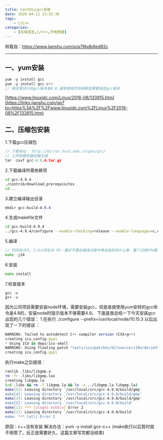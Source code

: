 ```yaml
---
title: CentOS上gcc安装
date: 2020-04-11 13:55:36
tags: 
	- C/C++
categories: 
    - [后端语言,C/C++,环境搭建]
---
```


转载自：https://www.jianshu.com/p/a79bdb6ed92c

---

## 一、yum安装

```swift
yum -y install gcc  
yum -y install gcc-c++ 
// 我这里执行后gcc版本是4.8,通常使用的场景都会需要指定gcc版本
```

[https://www.linuxidc.com/Linux/2016-08/133915.htm](https://links.jianshu.com/go?to=https%3A%2F%2Fwww.linuxidc.com%2FLinux%2F2016-08%2F133915.htm)

<!--more-->

## 二、压缩包安装

1.下载gcc压缩包

```cpp
// 下载地址： http://mirror.hust.edu.cn/gnu/gcc/
// 上传到服务器后解压缩
tar -zxvf gcc-4.9.4.tar.gz
```

2.下载编译所需依赖项

```bash
cd gcc-4.9.4
./contrib/download_prerequisites 
cd ..
```

3.建立编译输出目录

```css
mkdir gcc-build-4.9.4
```

4.生成makefile文件

```bash
cd gcc-build-4.9.4
../gcc-4.9.4/configure --enable-checking=release --enable-languages=c,c++ --disable-multilib
```

5.编译

```go
// 时间有点久，1~3小时左右 PS：最好不要在编译过程中再去做别的什么事，整个过程CPU都是满载的，要是莫名终止了，后面麻烦事也不少。
make -j24 
```

6.安装

```go
make install
```

7.检查版本

```undefined
gcc -v
g++ -v
```

因为公司项目需要安装node环境，需要安装gcc，但是直接使用yum安转的gcc命令是4.8的，安装node时提示版本不够需要4.9。
 下面是我总结一下今天安装gcc出现的几个错误：
 1.在执行 ./configure --prefix=/usr/local/node/10.15.3 以后出现了一下的错误  ：

```jsx
WARNING: failed to autodetect C++ compiler version (CXX=g++)
creating icu_config.gypi
* Using ICU in deps/icu-small
WARNING: Using floating patch "tools/icu/patches/62/source/i18n/decimfmt.cpp" from "tools/icu"
creating icu_config.gypi
```

执行make之后报错：

```bash
ranlib .libs/libgmp.a
rm -fr .libs/libgmp.lax
creating libgmp.la
(cd .libs && rm -f libgmp.la && ln -s ../libgmp.la libgmp.la)
make[5]: Leaving directory `/usr/local/src/gcc-4.9.0/build/gmp'
make[4]: Leaving directory `/usr/local/src/gcc-4.9.0/build/gmp'
make[3]: Leaving directory `/usr/local/src/gcc-4.9.0/build/gmp'
make[2]: Leaving directory `/usr/local/src/gcc-4.9.0/build'
make[1]: *** [stage1-bubble] Error 2
make[1]: Leaving directory `/usr/local/src/gcc-4.9.0/build'
make: *** [all] Error 2
```

原因：c++没有安装
 解决办法：yum -y install gcc-c++
 (make执行以后暂时就不用管了，反正是需要好久，这篇文章写完都没结束)